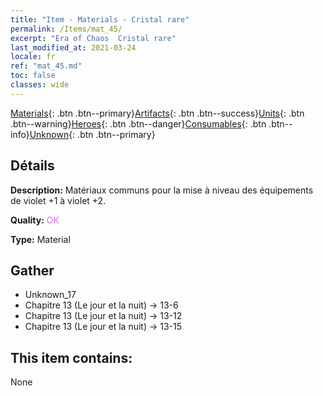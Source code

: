 ```yaml
---
title: "Item - Materials - Cristal rare"
permalink: /Items/mat_45/
excerpt: "Era of Chaos  Cristal rare"
last_modified_at: 2021-03-24
locale: fr
ref: "mat_45.md"
toc: false
classes: wide
---
```

 [Materials](/fr/Items/){: .btn .btn--primary}[Artifacts](/fr/Items/Artifacts/){: .btn .btn--success}[Units](/fr/Items/Units/){: .btn .btn--warning}[Heroes](/fr/Items/Heroes/){: .btn .btn--danger}[Consumables](/fr/Items/Consumables/){: .btn .btn--info}[Unknown](/fr/Items/Unknown/){: .btn .btn--primary}

## Détails
 **Description:** Matériaux communs pour la mise à niveau des équipements de violet +1 à violet +2.

 **Quality:** <span style="color: #DA70D6">OK</span>

 **Type:** Material

## Gather

*    Unknown_17 
*    Chapitre 13 (Le jour et la nuit) -> 13-6 
*    Chapitre 13 (Le jour et la nuit) -> 13-12 
*    Chapitre 13 (Le jour et la nuit) -> 13-15 

## This item contains:

  None

